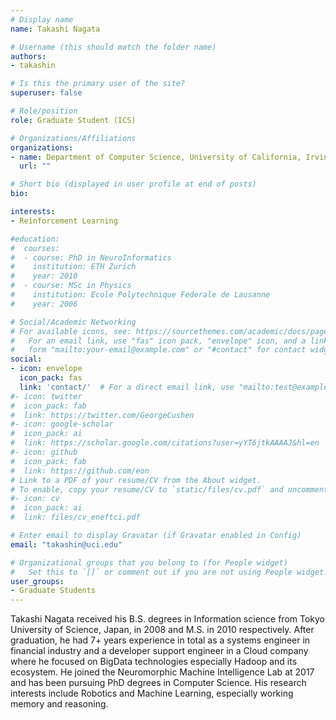 ```yaml
---
# Display name
name: Takashi Nagata

# Username (this should match the folder name)
authors:
- takashin

# Is this the primary user of the site?
superuser: false

# Role/position
role: Graduate Student (ICS)

# Organizations/Affiliations
organizations:
- name: Department of Computer Science, University of California, Irvine
  url: ""

# Short bio (displayed in user profile at end of posts)
bio: 

interests:
- Reinforcement Learning

#education:
#  courses:
#  - course: PhD in NeuroInformatics
#    institution: ETH Zurich
#    year: 2010
#  - course: MSc in Physics
#    institution: Ecole Polytechnique Federale de Lausanne
#    year: 2006

# Social/Academic Networking
# For available icons, see: https://sourcethemes.com/academic/docs/page-builder/#icons
#   For an email link, use "fas" icon pack, "envelope" icon, and a link in the
#   form "mailto:your-email@example.com" or "#contact" for contact widget.
social:
- icon: envelope
  icon_pack: fas
  link: 'contact/'  # For a direct email link, use "mailto:test@example.org".
#- icon: twitter
#  icon_pack: fab
#  link: https://twitter.com/GeorgeCushen
#- icon: google-scholar
#  icon_pack: ai
#  link: https://scholar.google.com/citations?user=yYT6jtkAAAAJ&hl=en
#- icon: github
#  icon_pack: fab
#  link: https://github.com/eon
# Link to a PDF of your resume/CV from the About widget.
# To enable, copy your resume/CV to `static/files/cv.pdf` and uncomment the lines below.
#- icon: cv
#  icon_pack: ai
#  link: files/cv_eneftci.pdf

# Enter email to display Gravatar (if Gravatar enabled in Config)
email: "takashin@uci.edu"

# Organizational groups that you belong to (for People widget)
#   Set this to `[]` or comment out if you are not using People widget.
user_groups:
- Graduate Students
---
```

Takashi Nagata received his B.S. degrees in Information science from Tokyo University of Science, Japan, in 2008 and M.S. in 2010 respectively. After graduation, he had 7+ years experience in total as a systems engineer in financial industry and a developer support engineer in a Cloud company where he focused on BigData technologies especially Hadoop and its ecosystem. He joined the Neuromorphic Machine Intelligence Lab at 2017 and has been pursuing PhD degrees in Computer Science. His research interests include Robotics and Machine Learning, especially working memory and reasoning.
